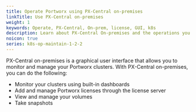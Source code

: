 ```yaml
---
title: Operate Portworx using PX-Central on-premises
linkTitle: Use PX-Central on-premises
weight: 1
keywords: Operate, PX-Central, On-prem, license, GUI, k8s
description: Learn about PX-Central On-premises and the operations you can perform with it
noicon: true
series: k8s-op-maintain-1-2-2
---
```


PX-Central on-premises is a graphical user interface that allows you to monitor and manage your Portworx clusters. With PX-Central on-premises, you can do the following:

* Monitor your clusters using built-in dashboards
* Add and manage Portworx licenses through the license server
* View and manage your volumes
* Take snapshots
